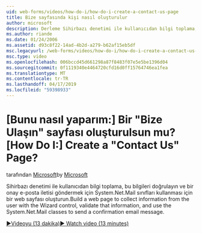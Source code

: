 ```yaml
---
uid: web-forms/videos/how-do-i/how-do-i-create-a-contact-us-page
title: Bize sayfasında kişi nasıl oluşturulur
author: microsoft
description: Derleme Sihirbazı denetimi ile kullanıcıdan bilgi toplama, bu bilgileri doğrulayın ve bir yapı göndermek için System.Net.Mail sınıfları kullanması için bir web sayfası...
ms.author: riande
ms.date: 01/24/2006
ms.assetid: d93c8f22-14ad-4b2d-a279-b62af15eb5df
msc.legacyurl: /web-forms/videos/how-do-i/how-do-i-create-a-contact-us-page
msc.type: video
ms.openlocfilehash: 006bccd45d661298a87f8483f07e5e5be1396d04
ms.sourcegitcommit: 0f1119340e4464720cfd16d0ff15764746ea1fea
ms.translationtype: MT
ms.contentlocale: tr-TR
ms.lasthandoff: 04/17/2019
ms.locfileid: "59398933"
---
```

# <a name="how-do-i-create-a-contact-us-page"></a><span data-ttu-id="c482d-103">[Bunu nasıl yaparım:] Bir "Bize Ulaşın" sayfası oluşturulsun mu?</span><span class="sxs-lookup"><span data-stu-id="c482d-103">[How Do I:] Create a "Contact Us" Page?</span></span>

<span data-ttu-id="c482d-104">tarafından [Microsoft](https://github.com/microsoft)</span><span class="sxs-lookup"><span data-stu-id="c482d-104">by [Microsoft](https://github.com/microsoft)</span></span>

<span data-ttu-id="c482d-105">Sihirbazı denetimi ile kullanıcıdan bilgi toplama, bu bilgileri doğrulayın ve bir onay e-posta iletisi göndermek için System.Net.Mail sınıfları kullanması için bir web sayfası oluşturun.</span><span class="sxs-lookup"><span data-stu-id="c482d-105">Build a web page to collect information from the user with the Wizard control, validate that information, and use the System.Net.Mail classes to send a confirmation email message.</span></span>

[<span data-ttu-id="c482d-106">&#9654;Videoyu (13 dakika)</span><span class="sxs-lookup"><span data-stu-id="c482d-106">&#9654; Watch video (13 minutes)</span></span>](https://channel9.msdn.com/Blogs/ASP-NET-Site-Videos/how-do-i-create-a-contact-us-page)
